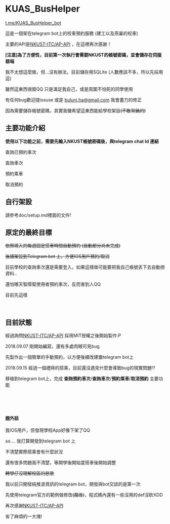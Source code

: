 # KUAS_BusHelper

[t.me/KUAS_BusHelper_bot](tg://resolve?domain=KUAS_BusHelper_bot)



這是一個架在telegram bot上的校車預約服務 (建工以及燕巢的校車)

主要的API是[NKUST-ITC/AP-API](https://github.com/NKUST-ITC/AP-API) ，在這裡再次感謝！



**[注意]**為了方便性，目前第一次執行會需要NKUST的帳號密碼，並**會儲存在伺服器端**

我不太想這麼做，但...沒有辦法，目前儲存用SQLite (人數應該不多，所以先採用這)

雖然這東西很廢QQ 只是滿足我自己，或是周圍不怕死的同學使用

有任何bug歡迎提issuse 或是 buluni.ha@gmail.com 我會盡力的修正



因為需要儲存帳號密碼，其實我蠻希望這東西能給學校架設~~(不敢背鍋的)~~



## 主要功能介紹

**使用以下功能之前，需要先輸入NKUST帳號密碼後，與telegram chat Id 連結**



查詢已預約車次



查詢車次



預約乘車



取消預約



## 自行架設

請參考doc/setup.md裡面的文件!



## 原定的最終目標

~~依照填入的每週固定搭車時間自動預約 (自動部分尚未完成)~~

~~後續架設到Telegram bot 上，方便IOS用戶預約/取消~~



目前學校的查詢車次還是需要登入，如果這樣做可能要把我自己帳號丟下去自動撈資料..

還怕哪天智障幫使用者預約車次，反而害到人QQ

目前先這樣

<br>



## 目前狀態

經過詢問[NKUST-ITC/AP-API](https://github.com/NKUST-ITC/AP-API) 採用MIT授權之後開始製作:P



2018.09.07 剛開始編寫，還有多處肉眼可見bug

先製作出一個簡單的手動預約，以方便後續改建置telegram bot上



2018.09.15 經過一個禮拜的搭乘，目前還沒遇見什麼會導致bug的現實問題!?

移植到telegram bot上，完成 **查詢預約車次**/**查詢車次**/**預約乘車**/**取消預約** 主要功能



<br>

<br>

<br>

#### 題外話

我IOS用戶，但發現學校App好像下架了QQ

so.... 我打算開發到telegram bot 上

不清楚實際搭乘會有什麼狀況

還有很多問題我不清楚，等開學後開始當搭車後開始調整

~~轉學仔沒理解校區的悲歌~~



我以前只開發純推波資訊的telegram bot，開發與bot交談的是第一次

先使用telegram官方的範例做修改~~(魔改)~~，程式碼內還有一些沒用的def沒砍XDD







再次感謝[NKUST-ITC/AP-API](https://github.com/NKUST-ITC/AP-API) 

省了麻煩的一大塊!